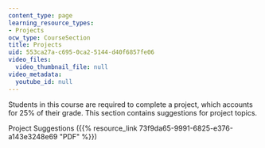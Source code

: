 ```yaml
---
content_type: page
learning_resource_types:
- Projects
ocw_type: CourseSection
title: Projects
uid: 553ca27a-c695-0ca2-5144-d40f6857fe06
video_files:
  video_thumbnail_file: null
video_metadata:
  youtube_id: null
---
```


Students in this course are required to complete a project, which accounts for 25% of their grade. This section contains suggestions for project topics.

Project Suggestions ({{% resource_link 73f9da65-9991-6825-e376-a143e3248e69 "PDF" %}})